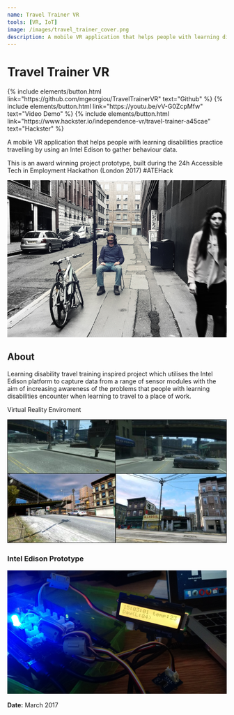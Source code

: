 ```yaml
---
name: Travel Trainer VR
tools: [VR, IoT]
image: /images/travel_trainer_cover.png
description: A mobile VR application that helps people with learning disabilities practice travelling by using an Intel Edison to gather behaviour data.
---
```


# Travel Trainer VR

<p class="text-left">
{% include elements/button.html link="https://github.com/mgeorgiou/TravelTrainerVR" text="Github" %}
{% include elements/button.html link="https://youtu.be/vV-G0ZcpMfw" text="Video Demo" %}
{% include elements/button.html link="https://www.hackster.io/independence-vr/travel-trainer-a45cae" text="Hackster" %}
</p>

A mobile VR application that helps people with learning disabilities practice travelling by using an Intel Edison to gather behaviour data.

This is an award winning project prototype, built during the 24h Accessible Tech in Employment Hackathon (London 2017) #ATEHack

![preview](/images/travel_trainerVR.jpg)

## About

Learning disability travel training inspired project which utilises the Intel Edison platform to capture data from a range of sensor modules with the aim of increasing awareness of the problems that people with learning disabilities encounter when learning to travel to a place of work.

Virtual Reality Enviroment

![vr_view](/images/VirtualReality.jpeg)

### Intel Edison Prototype

![vr_view](/images/traveltrainer-edison.jpeg)

**Date:** March 2017